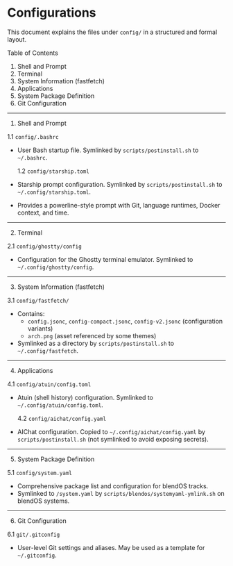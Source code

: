 # Configurations

This document explains the files under `config/` in a structured and formal layout.

Table of Contents

1. Shell and Prompt
2. Terminal
3. System Information (fastfetch)
4. Applications
5. System Package Definition
6. Git Configuration

---

1. Shell and Prompt

1.1 `config/.bashrc`

- User Bash startup file. Symlinked by `scripts/postinstall.sh` to `~/.bashrc`.

  1.2 `config/starship.toml`

- Starship prompt configuration. Symlinked by `scripts/postinstall.sh` to `~/.config/starship.toml`.
- Provides a powerline-style prompt with Git, language runtimes, Docker context, and time.

---

2. Terminal

2.1 `config/ghostty/config`

- Configuration for the Ghostty terminal emulator. Symlinked to `~/.config/ghostty/config`.

---

3. System Information (fastfetch)

3.1 `config/fastfetch/`

- Contains:
  - `config.jsonc`, `config-compact.jsonc`, `config-v2.jsonc` (configuration variants)
  - `arch.png` (asset referenced by some themes)
- Symlinked as a directory by `scripts/postinstall.sh` to `~/.config/fastfetch`.

---

4. Applications

4.1 `config/atuin/config.toml`

- Atuin (shell history) configuration. Symlinked to `~/.config/atuin/config.toml`.

  4.2 `config/aichat/config.yaml`

- AIChat configuration. Copied to `~/.config/aichat/config.yaml` by `scripts/postinstall.sh` (not symlinked to avoid exposing secrets).

---

5. System Package Definition

5.1 `config/system.yaml`

- Comprehensive package list and configuration for blendOS tracks.
- Symlinked to `/system.yaml` by `scripts/blendos/systemyaml-ymlink.sh` on blendOS systems.

---

6. Git Configuration

6.1 `git/.gitconfig`

- User-level Git settings and aliases. May be used as a template for `~/.gitconfig`.
